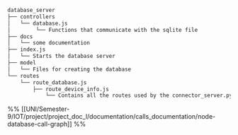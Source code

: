 
```bash
database_server
├── controllers
│   └── database.js
│        └── Functions that communicate with the sqlite file
├── docs
│   └── some documentation
├── index.js
│   └── Starts the database server 
├── model
│   └── Files for creating the database 
└── routes
    └── route_database.js
        ├── route_device_info.js
            └── Contains all the routes used by the connector_server.py 
```


%%
[[UNI/Semester-9/IOT/project/project_doc_l/documentation/calls_documentation/node-database-call-graph]]
%%

	 



